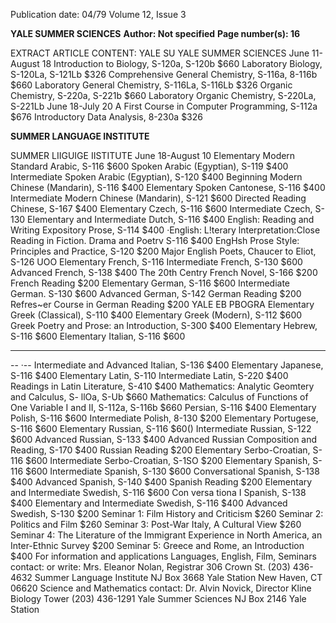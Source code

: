 Publication date: 04/79
Volume 12, Issue 3

**YALE SUMMER SCIENCES**
**Author: Not specified**
**Page number(s): 16**

EXTRACT ARTICLE CONTENT:
YALE SU
YALE SUMMER
SCIENCES
June 11-August 18
Introduction to Biology, S-120a, S-120b $660
Laboratory Biology, S-120La, S-121Lb $326
Comprehensive General Chemistry, S-116a, 8-116b
$660
Laboratory General Chemistry, S-116La, S-116Lb
$326
Organic Chemistry, S-220a, S-221b $660
Laboratory Organic Chemistry, S-220La, S-221Lb
June 18-July 20
A First Course in Computer Programming, S-112a $676
Introductory Data Analysis, 8-230a $326


**SUMMER LANGUAGE INSTITUTE**

SUMMER LIIGUIGE
IISTITUTE
June 18-August 10
Elementary Modern Standard Arabic, S-116 $600
Spoken Arabic (Egyptian), S-119 $400
Intermediate Spoken Arabic (Egyptian), S-120 $400
Beginning Modern Chinese (Mandarin), S-116 $400
Elementary Spoken Cantonese, S-116 $400
Intermediate Modern Chinese (Mandarin), S-121 $600
Directed Reading Chinese, S-167 $400
Elementary Czech, S-116 $600
Intermediate Czech, S-130
Elementary and Intermediate Dutch, S-116 $400
English: Reading and Writing Expository Prose, S-114 $400
·English: L!terary lnterpretation:Close Reading in
Fiction. Drama and Poetrv S-116 $400
EngHsh Prose Style: Principles and Practice, S-120 $200
Major English Poets, Chaucer to Eliot, S-126 UOO
Elementary French, S-116
Intermediate French, S-130 $600
Advanced French, S-138 $400
The 20th Centry French Novel, S-166 $200
French Reading $200
Elementary German, S-116 $600
Intermediate German. S-130 $600
Advanced German, S-142
German Reading $200
Refres~er Course in German Reading $200
YALE
EB PBOGRA
Elementary Greek (Classical), S-110 $400
Elementary Greek (Modern), S-112 $600
Greek Poetry and Prose: an Introduction, S-300 $400
Elementary Hebrew, S-116 $600
Elementary Italian, S-116 $600
-- -
-- ·--
Intermediate and Advanced Italian, S-136 $400
Elementary Japanese, S-116 $400
Elementary Latin, S-110
Intermediate Latin, S-220 $400
Readings in Latin Literature, S-410 $400
Mathematics: Analytic Geomtery and Calculus, S-
llOa, S-Ub $660
Mathematics: Calculus of Functions of One Variable I
and II, S-112a, S-116b $660
Persian, S-116 $400
Elementary Polish, S-116 $600
Intermediate Polish, 8-130 $200
Elementary Portugese, S-116 $600
Elementary Russian, S-116 $60()
Intermediate Russian, S-122 $600
Advanced Russian, S-133 $400
Advanced Russian Composition and Reading, S-170
$400
Russian Reading $200
Elementary Serbo-Croatian, S-116 $600
Intermediate Serbo-Croatian, S-1SO $200
Elementary Spanish, S-116 $600
Intermediate Spanish, S-130 $600
Conversational Spanish, S-138 $400
Advanced Spanish, S-140 $400
Spanish Reading $200
Elementary and Intermediate Swedish, S-116 $600
Con versa tiona I Spanish, S-138 $400
Elementary and Intermediate Swedish, S-116 $400
Advanced Swedish, S-130 $200
Seminar 1: Film History and Criticism $260
Seminar 2: Politics and Film $260
Seminar 3: Post-War Italy, A Cultural View $260
Seminar 4: The Literature of the Immigrant Experience
in North America, an Inter-Ethnic Survey $200
Seminar 5: Greece and Rome, an Introduction $400
For information and applications
Languages, English, Film, Seminars
contact:
or write:
Mrs. Eleanor Nolan, Registrar
306 Crown St. (203) 436-4632
Summer Language Institute NJ
Box 3668 Yale Station
New Haven, CT 06620
Science and Mathematics
contact: Dr. Alvin Novick, Director
Kline Biology Tower (203) 436-1291
Yale Summer Sciences NJ
Box 2146 Yale Station
